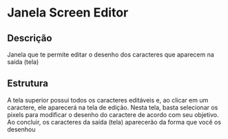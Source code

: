# Janela Screen Editor

## Descrição
Janela que te permite editar o desenho dos caracteres que aparecem na saída (tela)

## Estrutura
A tela superior possui todos os caracteres editáveis e, ao clicar em um caractere, ele aparecerá na tela de edição. Nesta tela, basta selecionar os pixels para modificar o desenho do caractere de acordo com seu objetivo. Ao concluir, os caracteres da saída (tela) aparecerão da forma que você os desenhou